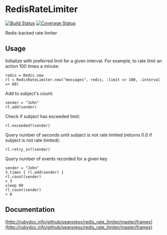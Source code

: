 RedisRateLimiter
==================

[![Build Status](https://travis-ci.org/seanxiesx/redis_rate_limiter.png)](https://travis-ci.org/seanxiesx/redis_rate_limiter)
[![Coverage Status](https://coveralls.io/repos/seanxiesx/redis_rate_limiter/badge.png)](https://coveralls.io/r/seanxiesx/redis_rate_limiter)

Redis-backed rate limiter

Usage
-----

Initialize with preferred limit for a given interval. For example, to rate limit an action 100 times a minute:

    redis = Redis.new
    rl = RedisRateLimiter.new("messages", redis, :limit => 100, :interval => 60)

Add to subject's count:

    sender = "John"
    rl.add(sender)

Check if subject has exceeded limit:

    rl.exceeded?(sender)

Query number of seconds until subject is not rate limited (returns 0.0 if subject is not rate limited):

    rl.retry_in?(sender)

Query number of events recorded for a given key

    sender = "John"
    3.times { rl.add(sender) }
    rl.count(sender)
    > 3
    sleep 60
    rl.count(sender)
    > 0

Documentation
-----

[http://rubydoc.info/github/seanxiesx/redis_rate_limiter/master/frames](http://rubydoc.info/github/seanxiesx/redis_rate_limiter/master/frames)

